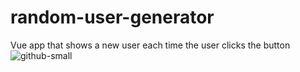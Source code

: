 # random-user-generator
Vue app that shows a new user each time the user clicks the button
![github-small](https://user-images.githubusercontent.com/13501074/114284040-d61c2b00-9a55-11eb-9b06-926f20c1bbce.png)
